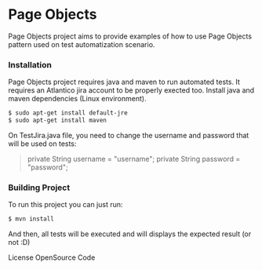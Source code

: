 # Page Objects

Page Objects project aims to provide examples of how to use Page Objects pattern used on test automatization scenario.

### Installation

Page Objects project requires java and maven to run automated tests. It requires an Atlantico jira account to be properly exected too.
Install java and maven dependencies (Linux environment).
```sh
$ sudo apt-get install default-jre
$ sudo apt-get install maven
```

On TestJira.java file, you need to change the username and password that will be used on tests:
 > private String username = "username";
   private String password = "password";

### Building Project
To run this project you can just run:
```sh
$ mvn install
```
And then, all tests will be executed and will displays the expected result (or not :D)

License
OpenSource Code
